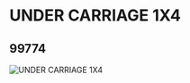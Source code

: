 # UNDER CARRIAGE 1X4
## 99774
![UNDER CARRIAGE 1X4](https://lc-www-live-s.legocdn.com/media/bricks/5/2/6009683.jpg)
